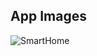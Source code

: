 ## App Images 

![SmartHome](https://user-images.githubusercontent.com/63581864/215319050-dbe28569-59d3-41fe-88f1-4c113ef34c43.png)


